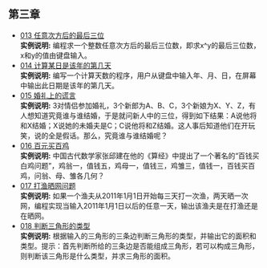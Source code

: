 ## 第三章
* [013 任意次方后的最后三位](https://github.com/CodyGuo/282example/blob/master/3chapter/013/main.go "任意次方后的最后三位")<br>
  <B>实例说明:</B> 编程求一个整数任意次方后的最后三位数，即求x^y的最后三位数，x和y的值由键盘输入。
* [014 计算某日是该年的第几天](https://github.com/CodyGuo/282example/blob/master/3chapter/014/main.go "计算某日是该年的第几天")<br>
  <B>实例说明:</B> 编写一个计算天数的程序，用户从键盘中输入年、月、日，在屏幕中输出此日期是该年的第几天。
* [015 婚礼上的谎言](https://github.com/CodyGuo/282example/blob/master/3chapter/015/main.go "婚礼上的谎言")<br>
  <B>实例说明:</B> 3对情侣参加婚礼，3个新郎为A、B、C，3个新娘为X、Y、Z，有人想知道究竟谁与谁结婚，于是就问新人中的三位，得到如下结果：A说他将和X结婚；X说她的未婚夫是C；C说他将和Z结婚。这人事后知道他们在开玩笑，说的全是假话。那么，究竟谁与谁结婚呢？
* [016 百元买百鸡](https://github.com/CodyGuo/282example/blob/master/3chapter/016/main.go "百元买百鸡")<br>
  <B>实例说明:</B> 中国古代数学家张邱建在他的《算经》中提出了一个著名的“百钱买白鸡问题”，鸡翁一，值钱五，鸡母一，值钱三，鸡雏三，值钱一，百钱买百鸡，问翁、母、雏各几何？
* [017 打渔晒网问题](https://github.com/CodyGuo/282example/blob/master/3chapter/017/main.go "打渔晒网问题")<br>
  <B>实例说明:</B> 如果一个渔夫从2011年1月1日开始每三天打一次渔，两天晒一次网，编程实现当输入2011年1月1日以后的任意一天，输出该渔夫是在打渔还是在晒网。
* [018 判断三角形的类型](https://github.com/CodyGuo/282example/blob/master/3chapter/018/main.go "判断三角形的类型")<br>
  <B>实例说明:</B> 根据输入的三角形的三条边判断三角形的类型，并输出它的面积和类型。提示：首先判断所给的三条边是否能组成三角形，若可以构成三角形，则判断该三角形是什么类型，并求三角形的面积。

